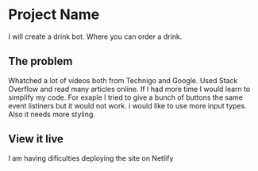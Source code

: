 # Project Name

I will create a drink bot. Where you can order a drink.

## The problem

Whatched a lot of videos both from Technigo and Google. Used Stack Overflow and read many articles online. If I had more time I would learn to simplify my code. For exaple I tried to give a bunch of buttons the same event listiners but it would not work. i would like to use more input types. Also it needs more styling.

## View it live
I am having dificulties deploying the site on Netlify
